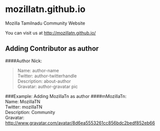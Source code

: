 # mozillatn.github.io
Mozilla Tamilnadu Community Website

You can visit us at http://mozillatn.github.io/

## Adding Contributor as author
####Author Nick:
>Name: author-name<br />
>Twitter: author-twitterhandle<br />
>Description: about-author <br />
>Gravatar: author-gravatar pic <br />
    
###Example: Adding MozillaTn as author
####mMozillaTn:<br />
Name: MozillaTN <br />
Twitter: mozillaTN<br />
Description: Community <br />
Gravatar: http://www.gravatar.com/avatar/8d6ea5553261cc856bdc2bedf852eb66 <br />


